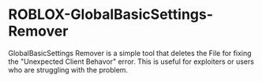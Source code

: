 # ROBLOX-GlobalBasicSettings-Remover
GlobalBasicSettings Remover is a simple tool that deletes the File for fixing the "Unexpected Client Behavor" error. This is useful for exploiters or users who are struggling with the problem.
